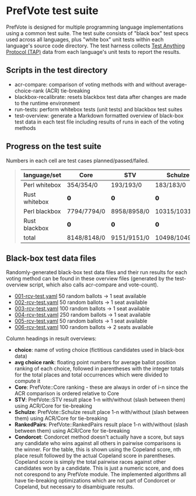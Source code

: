 # PrefVote test suite

PrefVote is designed for multiple programming language implementations using a common test suite. The test suite consists of "black box" test specs used across all languages, plus "white box" unit tests within each language's source code directory. The test harness collects [Test Anything Protocol (TAP)](https://testanything.org/) data from each language's unit tests to report the results.

## Scripts in the test directory

* acr-compare: comparison of voting methods with and without average-choice-rank (ACR) tie-breaking
* blackbox-recalibrate: resets blackbox test data after changes are made to the runtime environment
* run-tests: perform whitebox tests (unit tests) and blackbox test suites
* test-overview: generate a Markdown formatted overview of black-box test data in each test file including results of runs in each of the voting methods

## Progress on the test suite

Numbers in each cell are test cases planned/passed/failed.

<blockquote>
<table>
<thead>
<tr>
<th>language/set</th>
<th>Core</th>
<th>STV</th>
<th>Schulze</th>
<th>RankedPairs</th>
<th>total</th>
</tr>
</thead>
<tbody>
<tr>
<td>Perl whitebox</td>
<td>354/354/0</td>
<td>193/193/0</td>
<td>183/183/0</td>
<td>139/139/0</td>
<td>869/869/0</td>
</tr>
<tr>
<td>Rust whitebox</td>
<td>𝟬</td>
<td>𝟬</td>
<td>𝟬</td>
<td>𝟬</td>
<td>0/0/0</td>
</tr>
<tr>
<td>Perl blackbox</td>
<td>7794/7794/0</td>
<td>8958/8958/0</td>
<td>10315/10315/0</td>
<td>8295/8295/0</td>
<td>35362/35362/0</td>
</tr>
<tr>
<td>Rust blackbox</td>
<td>𝟬</td>
<td>𝟬</td>
<td>𝟬</td>
<td>𝟬</td>
<td>0/0/0</td>
</tr>
<tr>
<td>total</td>
<td>8148/8148/0</td>
<td>9151/9151/0</td>
<td>10498/10498/0</td>
<td>8434/8434/0</td>
<td>36231/36231/0</td>
</tr>
</tbody>
</table>
</blockquote>

## Black-box test data files

Randomly-generated black-box test data files and their run results for each voting method can be found in these overview files (generated by the test-overview script, which also calls acr-compare and vote-count).

* [001-rcv-test.yaml](inputs/100-rcv-test/001-rcv-test.md) 50 random ballots → 1 seat available
* [002-rcv-test.yaml](inputs/100-rcv-test/002-rcv-test.md) 50 random ballots → 1 seat available
* [003-rcv-test.yaml](inputs/100-rcv-test/003-rcv-test.md) 100 random ballots → 1 seat available
* [004-rcv-test.yaml](inputs/100-rcv-test/004-rcv-test.md) 250 random ballots → 1 seat available
* [005-rcv-test.yaml](inputs/100-rcv-test/005-rcv-test.md) 50 random ballots → 1 seat available
* [006-rcv-test.yaml](inputs/100-rcv-test/006-rcv-test.md) 100 random ballots → 2 seats available

Column headings in result overviews:

* **choice**: name of voting choice (fictitious candidates used in black-box data)
* **avg choice rank**: floating point numbers for average ballot position ranking of each choice, followed in parentheses with the integer totals for the total places and total occurrences which were divided to compute it
* **Core**: PrefVote::Core ranking - these are always in order of i-n since the ACR comparison is ordered relative to Core
* **STV**: PrefVote::STV result place 1-n with/without (slash between them) using ACR/Core for tie-breaking
* **Schulze**: PrefVote::Schulze result place 1-n with/without (slash between them) using ACR/Core for tie-breaking
* **RankedPairs**: PrefVote::RankedPairs result place 1-n with/without (slash between them) using ACR/Core for tie-breaking
* **Condorcet**: Condorcet method doesn't actually have a score, but says any candidate who wins against all others in pairwise comparisons is the winner. For the table, this is shown using the Copeland score, nth place result followed by the actual Copeland score in parentheses. Copeland score is simply the total pairwise races against other candidates won by a candidate. This is just a numeric score, and does not corespond to any PrefVote module. The implemented algorithms all have tie-breaking optimizations which are not part of Condorcet or Copeland, but necessary to disambiguate results.
